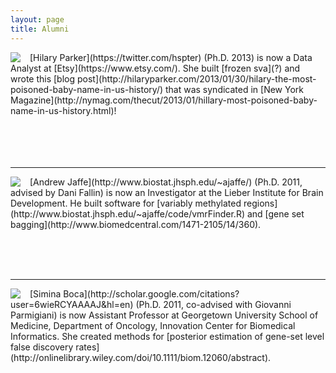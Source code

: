 ```yaml
---
layout: page
title: Alumni
---
```



<div style="float: left; margin-right:15px">
    <img src="../images/hilary.jpg"/>
</div>
[Hilary Parker](https://twitter.com/hspter) (Ph.D. 2013) is now a Data Analyst at [Etsy](https://www.etsy.com/). She built [frozen sva](?) and wrote this [blog post](http://hilaryparker.com/2013/01/30/hilary-the-most-poisoned-baby-name-in-us-history/) that was syndicated in [New York Magazine](http://nymag.com/thecut/2013/01/hillary-most-poisoned-baby-name-in-us-history.html)!
</br> </br> </br> </br> </br> 

---


<div style="float: left; margin-right:15px">
    <img src="../images/jaffe.jpg"/>
</div>
[Andrew Jaffe](http://www.biostat.jhsph.edu/~ajaffe/) (Ph.D. 2011, advised by Dani Fallin) is now an Investigator at the Lieber Institute for Brain Development. He built software for [variably methylated regions](http://www.biostat.jhsph.edu/~ajaffe/code/vmrFinder.R) and [gene set bagging](http://www.biomedcentral.com/1471-2105/14/360).


</br> </br> </br> 

---


<div style="float: left; margin-right:15px">
    <img src="../images/simina.jpg"/>
</div>
[Simina Boca](http://scholar.google.com/citations?user=6wieRCYAAAAJ&hl=en) (Ph.D. 2011, co-advised with Giovanni Parmigiani) is now Assistant Professor at Georgetown University School of Medicine, Department of Oncology, Innovation Center for Biomedical Informatics. She created methods for [posterior estimation of gene-set level false discovery rates](http://onlinelibrary.wiley.com/doi/10.1111/biom.12060/abstract).

